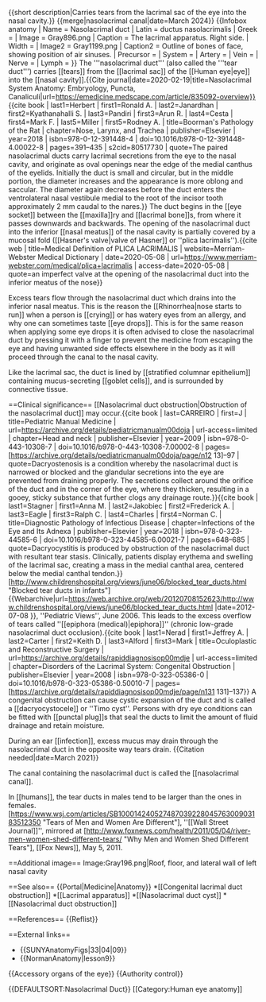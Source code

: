 {{short description|Carries tears from the lacrimal sac of the eye into the nasal cavity.}}
{{merge|nasolacrimal canal|date=March 2024}}
{{Infobox anatomy
| Name        = Nasolacrimal duct
| Latin       = ductus nasolacrimalis
| Greek       = 
| Image       = Gray896.png
| Caption     = The lacrimal apparatus. Right side.
| Width       = 
| Image2      = Gray1199.png
| Caption2    = Outline of bones of face, showing position of air sinuses.
| Precursor   = 
| System      = 
| Artery      = 
| Vein        = 
| Nerve       = 
| Lymph       = 
}}
The '''nasolacrimal duct''' (also called the '''tear duct''') carries [[tears]] from the [[lacrimal sac]] of the [[Human eye|eye]] into the [[nasal cavity]].<ref name="Medscape 2020">{{Cite journal|date=2020-02-19|title=Nasolacrimal System Anatomy: Embryology, Puncta, Canaliculi|url=https://emedicine.medscape.com/article/835092-overview}}</ref><ref name="Herbert Janardhan Pandiri Cesta 2018 pp. 391–435">{{cite book | last1=Herbert | first1=Ronald A. | last2=Janardhan | first2=Kyathanahalli S. | last3=Pandiri | first3=Arun R. | last4=Cesta | first4=Mark F. | last5=Miller | first5=Rodney A. | title=Boorman's Pathology of the Rat | chapter=Nose, Larynx, and Trachea | publisher=Elsevier | year=2018 | isbn=978-0-12-391448-4 | doi=10.1016/b978-0-12-391448-4.00022-8 | pages=391–435 | s2cid=80517730 | quote=The paired nasolacrimal ducts carry lacrimal secretions from the eye to the nasal cavity, and originate as oval openings near the edge of the medial canthus of the eyelids.  Initially the duct is small and circular, but in the middle portion, the diameter increases and the appearance is more oblong and saccular. The diameter again decreases before the duct enters the ventrolateral nasal vestibule medial to the root of the incisor tooth approximately 2 mm caudal to the nares.}}</ref> The duct begins in the [[eye socket]] between the [[maxilla]]ry and [[lacrimal bone]]s, from where it passes downwards and backwards. The opening of the nasolacrimal duct into the inferior [[nasal meatus]] of the nasal cavity is partially covered by a mucosal fold ([[Hasner's valve|valve of Hasner]] or ''plica lacrimalis'').<ref name="Merriam-Webster Medical Dictionary 2020">{{cite web | title=Medical Definition of PLICA LACRIMALIS | website=Merriam-Webster Medical Dictionary | date=2020-05-08 | url=https://www.merriam-webster.com/medical/plica+lacrimalis | access-date=2020-05-08 | quote=an imperfect valve at the opening of the nasolacrimal duct into the inferior meatus of the nose}}</ref>

Excess tears flow through the nasolacrimal duct which drains into the inferior nasal meatus. This is the reason the [[Rhinorrhea|nose starts to run]] when a person is [[crying]] or has watery eyes from an allergy, and why one can sometimes taste [[eye drops]]. This is for the same reason when applying some eye drops it is often advised to close the nasolacrimal duct by pressing it with a finger to prevent the medicine from escaping the eye and having unwanted side effects elsewhere in the body as it will proceed through the canal to the nasal cavity.

Like the lacrimal sac, the duct is lined by [[stratified columnar epithelium]] containing mucus-secreting [[goblet cells]], and is surrounded by connective tissue.

==Clinical significance==
[[Nasolacrimal duct obstruction|Obstruction of the nasolacrimal duct]] may occur.<ref name="CARREIRO 2009 pp. 13–97">{{cite book | last=CARREIRO | first=J | title=Pediatric Manual Medicine | url=https://archive.org/details/pediatricmanualm00doja | url-access=limited | chapter=Head and neck | publisher=Elsevier | year=2009 | isbn=978-0-443-10308-7 | doi=10.1016/b978-0-443-10308-7.00002-8 | pages=[https://archive.org/details/pediatricmanualm00doja/page/n12 13]–97 | quote=Dacryostenosis is a condition whereby the nasolacrimal duct is narrowed or blocked and the glandular secretions into the eye are prevented from draining properly. The secretions collect around the orifice of the duct and in the corner of the eye, where they thicken, resulting in a gooey, sticky substance that further clogs any drainage route.}}</ref><ref name="Stagner Jakobiec Eagle Charles 2018 pp. 648–685">{{cite book | last1=Stagner | first1=Anna M. | last2=Jakobiec | first2=Frederick A. | last3=Eagle | first3=Ralph C. | last4=Charles | first4=Norman C. | title=Diagnostic Pathology of Infectious Disease | chapter=Infections of the Eye and Its Adnexa | publisher=Elsevier | year=2018 | isbn=978-0-323-44585-6 | doi=10.1016/b978-0-323-44585-6.00021-7 | pages=648–685 | quote=Dacryocystitis is produced by obstruction of the nasolacrimal duct with resultant tear stasis. Clinically, patients display erythema and swelling of the lacrimal sac, creating a mass in the medial canthal area, centered below the medial canthal tendon.}}</ref><ref>[http://www.childrenshospital.org/views/june06/blocked_tear_ducts.html "Blocked tear ducts in infants"] {{Webarchive|url=https://web.archive.org/web/20120708152623/http://www.childrenshospital.org/views/june06/blocked_tear_ducts.html |date=2012-07-08 }}, ''Pediatric Views'', June 2006.</ref> This leads to the excess overflow of tears called ''[[epiphora (medical)|epiphora]]'' (chronic low-grade nasolacrimal duct occlusion).<ref name="Nerad Carter Alford 2008 pp. 131–137">{{cite book | last1=Nerad | first1=Jeffrey A. | last2=Carter | first2=Keith D. | last3=Alford | first3=Mark | title=Oculoplastic and Reconstructive Surgery | url=https://archive.org/details/rapiddiagnosisop00mdje | url-access=limited | chapter=Disorders of the Lacrimal System: Congenital Obstruction | publisher=Elsevier | year=2008 | isbn=978-0-323-05386-0 | doi=10.1016/b978-0-323-05386-0.50010-7 | pages=[https://archive.org/details/rapiddiagnosisop00mdje/page/n131 131]–137}}</ref> A congenital obstruction can cause cystic expansion of the duct and is called a [[dacryocystocele]] or ''Timo cyst''. Persons with dry eye conditions can be fitted with [[punctal plug]]s that seal the ducts to limit the amount of fluid drainage and retain moisture.

During an ear [[infection]], excess mucus may drain through the nasolacrimal duct in the opposite way tears drain. {{Citation needed|date=March 2021}}

The canal containing the nasolacrimal duct is called the [[nasolacrimal canal]].

In [[humans]], the tear ducts in males tend to be larger than the ones in females.<ref>[https://www.wsj.com/articles/SB10001424052748703922804576300903183512350 "Tears of Men and Women Are Different"], ''[[Wall Street Journal]]'', mirrored at [http://www.foxnews.com/health/2011/05/04/river-men-women-shed-different-tears/ "Why Men and Women Shed Different Tears"], [[Fox News]], May 5, 2011.</ref>

==Additional image==
<gallery>
 Image:Gray196.png|Roof, floor, and lateral wall of left nasal cavity
</gallery>

==See also==
{{Portal|Medicine|Anatomy}}
*[[Congenital lacrimal duct obstruction]]
*[[Lacrimal apparatus]]
*[[Nasolacrimal duct cyst]]
*[[Nasolacrimal duct obstruction]]

==References==
{{Reflist}}

==External links==
* {{SUNYAnatomyFigs|33|04|09}}
* {{NormanAnatomy|lesson9}}

{{Accessory organs of the eye}}
{{Authority control}}

{{DEFAULTSORT:Nasolacrimal Duct}}
[[Category:Human eye anatomy]]